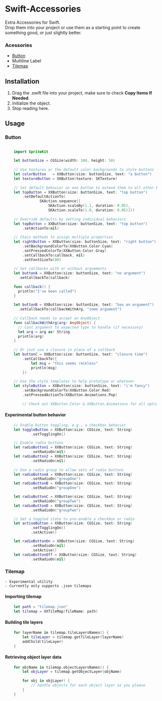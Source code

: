 # Swift-Accessories
Extra Accessories for Swift.  
Drop them into your project or use them as a starting point to create something good, or just slightly better.

### Acessories
- [Button](#button)
- Multiline Label
- [Tilemap](#tilemap)

## Installation
1. Drag the .swift file into your project, make sure to check <b>Copy Items If Needed</b>.
2. Initialize the object.
3. Stop reading here.

## Usage
### Button
```swift

    import SpriteKit
    
    let buttonSize = CGSize(width: 100, height: 50)
    	
    // Use textures or the default color backgrounds to style buttons
    let colorButton   = XXButton(size: buttonSize, text: "a button")
    let textureButton = XXButton(texture: SKTexture)
    
    // Set default behavior on one button to extend them to all other buttons
    let topButton = XXButton(size: buttonSize, text: "top button")
		.setDefaultActionTo(
				SKAction.sequence([
					SKAction.scaleBy(1.1, duration: 0.05),
					SKAction.scaleTo(1.0, duration: 0.05)]))
    
    // Override defaults by setting individual behaviors
    let topButton = XXButton(size: buttonSize, text: "top button")
    	.setActionTo(nil)
    
	// Chain methods to assign multiple properties
	let rightButton = XXButton(size: buttonSize, text: "right button")
		.setBackgroundColorTo(XXButton.Color.Cyan)
		.setPressedColorTo(XXButton.Color.Gray)
		.setCallbackTo(callback, nil)
		.setFontSizeTo(80)
		
	// Set callbacks with or without arguements
	let buttonA = XXButton(size: buttonSize, text: "no argument")
	  .setCallbackTo(callback)
	
	func callback() {
	  println("I've been called")
	}
	
	let buttonB = XXButton(size: buttonSize, text: "has an argument")
	  .setCallbackTo(callbackWithArg, "some argument")
	 
	// Callback needs to accept an AnyObject
	func callbackWithArg(arg: AnyObject) {
	  // Cast argument to expected type to handle (if necessary)
	  let arg = arg as! String
	  println(arg)
	}
	
	// Or just use a closure in place of a callback
	let buttonC = XXButton(size: buttonSize, text: "closure time")
		.setCallbackTo({
			let msg = "this seems reckless"
			println(msg)
		})
	
	// Use the style templates to help prototype or whatever
	let styleButton = XXButton(size: buttonSize, text: "i'm fancy")
		.setBackgroundColorTo(XXButton.Color.Red)
		.setPressedActionTo(XXButton.Animations.Pop)
		
		// Check out XXButton.Color & XXButton.Animations for all options
```

#### Experimental button behavior
```swift
	// Enable button toggling, e.g., a checkbox behavior
	let toggleButton = XXButton(size: CGSize, text: String)
			.setTogglingOn()

	// Enable radio buttons
	let radioButton1 = XXButton(size: CGSize, text: String)
			.setRadioOn(nil)
	let radioButton2 = XXButton(size: CGSize, text: String)
			.setRadioOn(nil)
	
	// Use a radio group to allow sets of radio buttons
	let radioButtonA = XXButton(size: CGSize, text: String)
			.setRadioOn("groupOne")
	let radioButtonB = XXButton(size: CGSize, text: String)
			.setRadioOn("groupOne")

	let radioButtonC = XXButton(size: CGSize, text: String)
			.setRadioOn("groupTwo")
	let radioButtonD = XXButton(size: CGSize, text: String)
			.setRadioOn("groupTwo")

	// Set a toggled state to pre-enable a checkbox or radio
	let activeButton = XXButton(size: CGSize, text: String)
			.setTogglingOn()
			.setActive()

	let radioButtonOn = XXButton(size: CGSize, text: String)
			.setRadioOn(nil)
			.setActive()
	let radioButtonOff = XXButton(size: CGSize, text: String)
			.setRadioOn(nil)
```
### Tilemap
	- Experimental utility
 	- Currently only supports .json tilemaps
#### Importing tilemap
```swift
	let path = "tilemap.json"
	let tilemap = XXTileMap(fileName: path)
```
#### Building tile layers
```swift
	for layerName in tilemap.tileLayersNames() {
		let tileLayer = tilemap.getTileLayer(layerName)
		addChild(tileLayer)
	}
```
#### Retrieving object layer data
```swift
	for objName in tilemap.objectLayersNames() {
		let objLayer = tilemap.getObjectLayer(objName)
		
		for obj in objLayer! {
			// handle objects for each object layer as you please
		}
	}
```